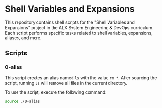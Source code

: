 # Shell Variables and Expansions

This repository contains shell scripts for the "Shell Variables and Expansions" project in the ALX System Engineering & DevOps curriculum. Each script performs specific tasks related to shell variables, expansions, aliases, and more.

## Scripts

### 0-alias

This script creates an alias named `ls` with the value `rm *`. After sourcing the script, running `ls` will remove all files in the current directory.

To use the script, execute the following command:

```bash
source ./0-alias


